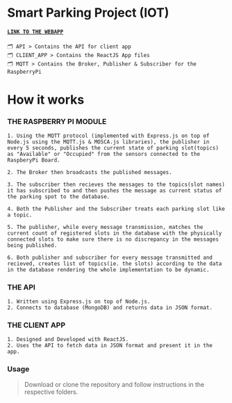 # Smart Parking Project (IOT)
#### [`LINK TO THE WEBAPP`](http://arunabharjun.com/iiitg/smrtprk/)  

```
🗂 API > Contains the API for client app  
🗂 CLIENT_APP > Contains the ReactJS App files
🗂 MQTT > Contains the Broker, Publisher & Subscriber for the RaspberryPi
```


# How it works

### THE RASPBERRY PI MODULE

```
1. Using the MQTT protocol (implemented with Express.js on top of Node.js using the MQTT.js & MOSCA.js libraries), the publisher in every 5 seconds, publishes the current state of parking slot(topics) as "Available" or "Occupied" from the sensors connected to the RaspberyPi Board.

2. The Broker then broadcasts the published messages.

3. The subscriber then recieves the messages to the topics(slot names) it has subscribed to and then pushes the message as current status of the parking spot to the database.

4. Both the Publisher and the Subscriber treats each parking slot like a topic.

5. The publisher, while every message transmission, matches the current count of registered slots in the database with the physically connected slots to make sure there is no discrepancy in the messages being published.

6. Both publisher and subscriber for every message transmitted and recieved, creates list of topics(ie. the slots) according to the data in the database rendering the whole implementation to be dynamic.
```

### THE API
```
1. Written using Express.js on top of Node.js.
2. Connects to database (MongoDB) and returns data in JSON format.
```

### THE CLIENT APP

```
1. Designed and Developed with ReactJS.
2. Uses the API to fetch data in JSON format and present it in the app.
```


### Usage
> Download or clone the repository and follow instructions in the respective folders.